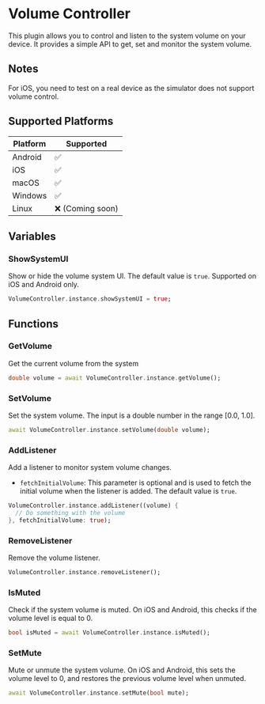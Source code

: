 # Volume Controller

This plugin allows you to control and listen to the system volume on your device. It provides a simple API to get, set and monitor the system volume.

## Notes

For iOS, you need to test on a real device as the simulator does not support volume control.

## Supported Platforms

| Platform | Supported |
| -------- | --------- |
| Android  | ✅        |
| iOS      | ✅        |
| macOS    | ✅        |
| Windows  | ✅        |
| Linux    | ❌ (Coming soon) |

## Variables

### ShowSystemUI

Show or hide the volume system UI. The default value is `true`. Supported on iOS and Android only.

```dart
VolumeController.instance.showSystemUI = true;
```

## Functions

### GetVolume

Get the current volume from the system

```dart
double volume = await VolumeController.instance.getVolume();
```

### SetVolume

Set the system volume. The input is a double number in the range [0.0, 1.0].

```dart
await VolumeController.instance.setVolume(double volume);
```

### AddListener

Add a listener to monitor system volume changes.

- `fetchInitialVolume`: This parameter is optional and is used to fetch the initial volume when the listener is added. The default value is `true`.

```dart
VolumeController.instance.addListener((volume) {
  // Do something with the volume
}, fetchInitialVolume: true);
```

### RemoveListener

Remove the volume listener.

```dart
VolumeController.instance.removeListener();
```

### IsMuted

Check if the system volume is muted. On iOS and Android, this checks if the volume level is equal to 0.

```dart
bool isMuted = await VolumeController.instance.isMuted();
```

### SetMute

Mute or unmute the system volume. On iOS and Android, this sets the volume level to 0, and restores the previous volume level when unmuted.

```dart
await VolumeController.instance.setMute(bool mute);
```
